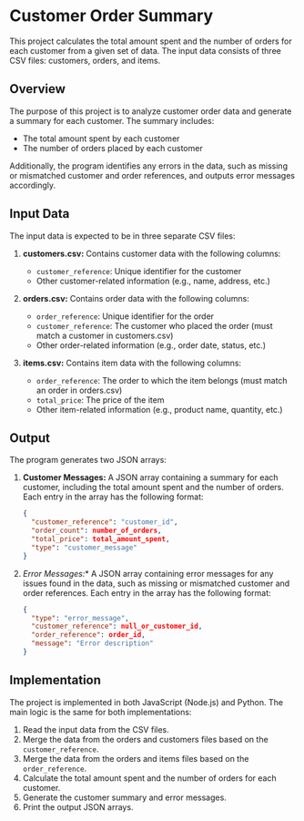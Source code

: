 # Customer Order Summary

This project calculates the total amount spent and the number of orders for each customer from a given set of data. The input data consists of three CSV files: customers, orders, and items.

## Overview

The purpose of this project is to analyze customer order data and generate a summary for each customer. The summary includes:

- The total amount spent by each customer
- The number of orders placed by each customer

Additionally, the program identifies any errors in the data, such as missing or mismatched customer and order references, and outputs error messages accordingly.

## Input Data

The input data is expected to be in three separate CSV files:

1. **customers.csv:** Contains customer data with the following columns:
   - `customer_reference`: Unique identifier for the customer
   - Other customer-related information (e.g., name, address, etc.)

2. **orders.csv:** Contains order data with the following columns:
   - `order_reference`: Unique identifier for the order
   - `customer_reference`: The customer who placed the order (must match a customer in customers.csv)
   - Other order-related information (e.g., order date, status, etc.)

3. **items.csv:** Contains item data with the following columns:
   - `order_reference`: The order to which the item belongs (must match an order in orders.csv)
   - `total_price`: The price of the item
   - Other item-related information (e.g., product name, quantity, etc.)

## Output

The program generates two JSON arrays:

1. **Customer Messages:** A JSON array containing a summary for each customer, including the total amount spent and the number of orders. Each entry in the array has the following format:

   ```json
   {
     "customer_reference": "customer_id",
     "order_count": number_of_orders,
     "total_price": total_amount_spent,
     "type": "customer_message"
   }

2. **Error Messages*:** A JSON array containing error messages for any issues found in the data, such as missing or mismatched customer and order references. Each entry in the array has the following format:

   ```json
   {
     "type": "error_message",
     "customer_reference": null_or_customer_id,
     "order_reference": order_id,
     "message": "Error description"
   }

## Implementation
 
 The project is implemented in both JavaScript (Node.js) and Python. The main logic is the same for both implementations:

1. Read the input data from the CSV files.
2. Merge the data from the orders and customers files based on the `customer_reference`.
3. Merge the data from the orders and items files based on the `order_reference`.
4. Calculate the total amount spent and the number of orders for each customer.
5. Generate the customer summary and error messages.
6. Print the output JSON arrays.
